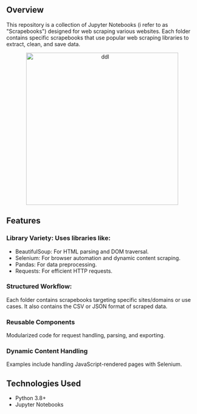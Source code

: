 ## Overview
This repository is a collection of Jupyter Notebooks (i refer to as "Scrapebooks") designed for web scraping various websites. Each folder contains specific scrapebooks that use popular web scraping libraries to extract, clean, and save data.

<p align="center">
  <img src="https://media3.giphy.com/media/v1.Y2lkPTc5MGI3NjExZzVycTg4Z3FqMXdiZTFidWRhYTJ6N2RicnI5M25ubG9mc2pjOGFpZSZlcD12MV9pbnRlcm5hbF9naWZfYnlfaWQmY3Q9Zw/LaVp0AyqR5bGsC5Cbm/giphy.gif" alt="ddl" width="400">
</p>

## Features 
### Library Variety: Uses libraries like:
- BeautifulSoup: For HTML parsing and DOM traversal.
- Selenium: For browser automation and dynamic content scraping.
- Pandas: For data preprocessing.
- Requests: For efficient HTTP requests.

### Structured Workflow: 
Each folder contains scrapebooks targeting specific sites/domains or use cases. It also contains the CSV or JSON format of scraped data. 

### Reusable Components
Modularized code for request handling, parsing, and exporting.

### Dynamic Content Handling
Examples include handling JavaScript-rendered pages with Selenium.

## Technologies Used 
- Python 3.8+
- Jupyter Notebooks
